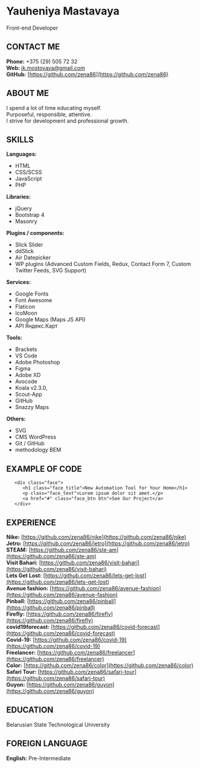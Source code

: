 # Yauheniya Mastavaya
 Front-end Developer

## **CONTACT ME**
**Phone:** +375 (29) 505 72 32  
**Web:** [jk.mostovaya@gmail.com](mailto:jk.mostovaya@gmail.com)  
**GitHub:** [https://github.com/zena86](https://github.com/zena86)

## **ABOUT ME**
I spend a lot of time educating myself.  
Purposeful, responsible, attentive.  
I strive for development and professional growth.  

## **SKILLS**  
**Languages:**   
* HTML  
* CSS/SCSS  
* JavaScript  
* PHP  

**Libraries:**   
* jQuery  
* Bootstrap 4  
* Masonry   

**Plugins / components:**   
* Slick Slider     
* ddSlick  
* Air Datepicker
* WP plugins (Advanced Custom Fields, Redux, Contact Form 7, Custom Twitter Feeds, SVG Support)  

**Services:**   
* Google Fonts      
* Font Awesome  
* Flaticon   
* IcoMoon    
* Google Maps (Maps JS API)  
* API Яндекс.Карт   

**Tools:**   
* Brackets
* VS Code   
* Adobe Photoshop  
* Figma  
* Adobe XD  
* Avocode   
* Koala v2.3.0,       
* Scout-App  
* GitHub   
* Snazzy Maps  

**Others:**   
* SVG  
* CMS WordPress    
* Git / GitHub  
* methodology BEM  

## **EXAMPLE OF CODE** 
```     
   <div class="face">        
      <h1 class="face_title">New Automation Tool for Your Home</h1>       
      <p class="face_text">Lorem ipsum dolor sit amet.</p>
      <a href="#" class="face_btn btn">See Our Project</a>
   </div>	
```
## **EXPERIENCE** 
**Nike:**  [https://github.com/zena86/nike](https://github.com/zena86/nike)   
**Jetro:** [https://github.com/zena86/jetro](https://github.com/zena86/jetro)  
**STEAM:** [https://github.com/zena86/ste-am](https://github.com/zena86/ste-am)  
**Visit Bahari:** [https://github.com/zena86/visit-bahari](https://github.com/zena86/visit-bahari)  
**Lets Get Lost:** [https://github.com/zena86/lets-get-lost](https://github.com/zena86/lets-get-lost)  
**Avenue fashion:** [https://github.com/zena86/avenue-fashion](https://github.com/zena86/avenue-fashion)  
**Pinball:** [https://github.com/zena86/pinball](https://github.com/zena86/pinball)     
**Firefly:** [https://github.com/zena86/firefly](https://github.com/zena86/firefly)    
**covid19forecast:** [https://github.com/zena86/covid-forecast](https://github.com/zena86/covid-forecast)  
**Сovid-19:** [https://github.com/zena86/covid-19](https://github.com/zena86/covid-19)  
**Freelancer:** [https://github.com/zena86/freelancer](https://github.com/zena86/freelancer)     
**Сolor:** [https://github.com/zena86/color](https://github.com/zena86/color)  
**Safari Tour:** [https://github.com/zena86/safari-tour](https://github.com/zena86/safari-tour)  
**Guyon:** [https://github.com/zena86/guyon](https://github.com/zena86/guyon)

## **EDUCATION** 
Belarusian State Technological University

## **FOREIGN LANGUAGE** 
**English:** Pre-Intermediate